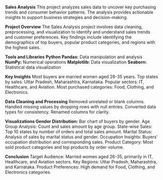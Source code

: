****Sales Analysis****
This project analyzes sales data to uncover key purchasing trends and consumer behavior patterns. The analysis provides actionable insights to support business strategies and decision-making.

**Project Overview** 
The Sales Analysis project involves data cleaning, preprocessing, and visualization to identify and understand sales trends and customer preferences. Key findings include identifying the demographics of top buyers, popular product categories, and regions with the highest sales.

**Tools and Libraries** 
**Python Pandas:** Data manipulation and analysis 
**NumPy:** Numerical operations 
**Matplotlib:** Data visualization 
**Seaborn:** Statistical data visualization

**Key Insights** 
Most buyers are married women aged 26-35 years. 
Top states by sales: Uttar Pradesh, Maharashtra, Karnataka. 
Popular sectors: IT, Healthcare, and Aviation. 
Most purchased categories: Food, Clothing, and Electronics.

**Data Cleaning and Processing** 
Removed unrelated or blank columns. Handled missing values by dropping rows with null entries. Converted data types for consistency. Renamed columns for clarity.

**Visualizations Gender Distribution:** 
Bar chart of buyers by gender. 
Age Group Analysis: Count and sales amount by age group. 
State-wise Sales: Top 10 states by number of orders and total sales amount. 
Marital Status: Analysis of sales by marital status and gender. 
Occupation Insights: Buyers' occupation distribution and corresponding sales. 
Product Category: Most sold product categories and top products by order volume.

**Conclusion** 
Target Audience: Married women aged 26-35, primarily in IT, Healthcare, and Aviation sectors. 
Key Regions: Uttar Pradesh, Maharashtra, and Karnataka. 
Product Preferences: High demand for Food, Clothing, and Electronics categories.
